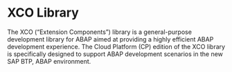 <!-- loioc154dffe892b4d9ea4566722f0bcd5f1 -->

# XCO Library

The XCO \(“Extension Components”\) library is a general-purpose development library for ABAP aimed at providing a highly efficient ABAP development experience. The Cloud Platform \(CP\) edition of the XCO library is specifically designed to support ABAP development scenarios in the new SAP BTP, ABAP environment.


